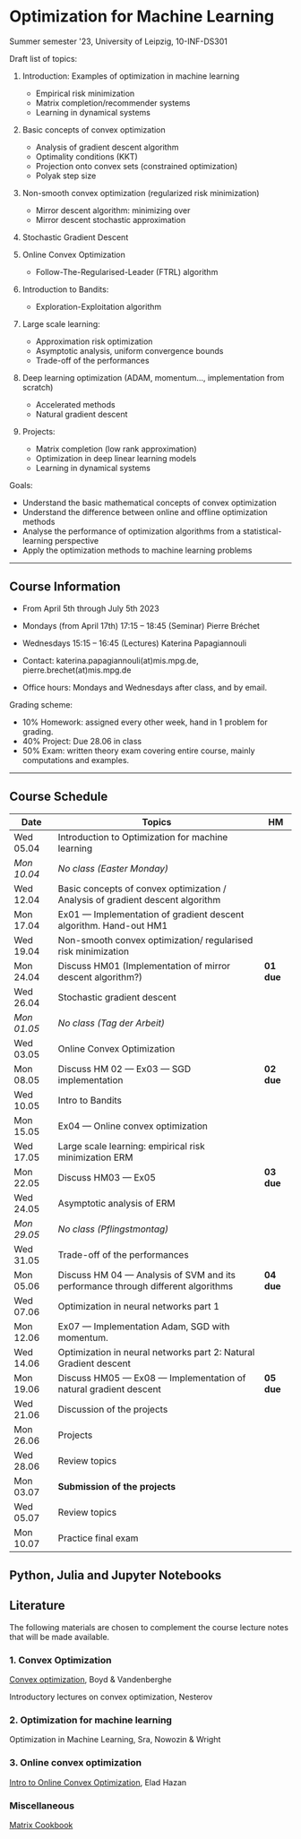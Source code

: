 # Optimization for Machine Learning
Summer semester '23, University of Leipzig, 10-INF-DS301

Draft list of topics:
1. Introduction: Examples of optimization in machine learning
   - Empirical risk minimization
   - Matrix completion/recommender systems
   - Learning in dynamical systems

1.  Basic concepts of convex optimization

    - Analysis of gradient descent algorithm 
    - Optimality conditions (KKT)
    - Projection onto convex sets (constrained optimization)
    - Polyak step size


2.  Non-smooth convex optimization (regularized risk minimization)

    -   Mirror descent algorithm: minimizing over 
    -   Mirror descent stochastic approximation
  
3.  Stochastic Gradient Descent

5.  Online Convex Optimization
    - Follow-The-Regularised-Leader (FTRL) algorithm

6.  Introduction to Bandits:
    - Exploration-Exploitation algorithm

7.  Large scale learning:
    - Approximation risk optimization
    - Asymptotic analysis, uniform convergence bounds
    - Trade-off of the performances
  

8.  Deep learning optimization (ADAM, momentum..., implementation from
    scratch)

    -  Accelerated methods
    -  Natural gradient descent

9.  Projects: 
    - Matrix completion (low rank approximation)
    - Optimization in deep linear learning models 
    - Learning in dynamical systems

 Goals:
  - Understand the basic mathematical concepts of convex optimization
  - Understand the difference between online and offline optimization methods
  - Analyse the performance of optimization algorithms from a statistical-learning perspective
  - Apply the optimization methods to machine learning problems

---

## Course Information 
- From April 5th through July 5th 2023
- Mondays (from April 17th) 17:15 &ndash; 18:45 (Seminar) Pierre Bréchet 
- Wednesdays 15:15 &ndash; 16:45 (Lectures) Katerina Papagiannouli

- Contact: katerina.papagiannouli(at)mis.mpg.de, pierre.brechet(at)mis.mpg.de
- Office hours: Mondays and Wednesdays after class, and by email.

Grading scheme:
- 10% Homework: assigned every other week, hand in 1 problem for grading.
- 40% Project: Due 28.06 in class
- 50% Exam: written theory exam covering entire course, mainly computations and examples.

---
## Course Schedule

| Date        | Topics                                                                                 | HM         |
|-------------|----------------------------------------------------------------------------------------|------------|
| Wed 05.04   | Introduction to Optimization for machine learning                                      |
| *Mon 10.04* | *No class (Easter Monday)*                                                             |
| Wed 12.04   | Basic concepts of convex optimization / Analysis of gradient descent algorithm         |
| Mon 17.04   | Ex01 &mdash; Implementation of gradient descent algorithm. Hand-out HM1                |
| Wed 19.04   | Non-smooth convex optimization/ regularised risk minimization                          |
| Mon 24.04   | Discuss HM01 (Implementation of mirror descent algorithm?)                             | **01 due** |
| Wed 26.04   | Stochastic gradient descent                                                            |
| *Mon 01.05* | *No class (Tag der Arbeit)*                                                            |
| Wed 03.05   | Online Convex Optimization                                                             |
| Mon 08.05   | Discuss HM 02 &mdash; Ex03 &mdash; SGD implementation                                  | **02 due** |
| Wed 10.05   | Intro to Bandits                                                                       |
| Mon 15.05   | Ex04 &mdash; Online convex optimization                                                |
| Wed 17.05   | Large scale learning: empirical risk minimization   ERM                                |
| Mon 22.05   | Discuss HM03 &mdash; Ex05                                                              | **03 due** |
| Wed 24.05   | Asymptotic analysis of ERM                                                             |
| *Mon 29.05* | *No class (Pflingstmontag)*                                                            |
| Wed 31.05   | Trade-off of the performances                                                          |
| Mon 05.06   | Discuss HM 04 &mdash; Analysis of SVM and its performance through different algorithms | **04 due** |
| Wed 07.06   | Optimization in neural networks part 1                                                 |
| Mon 12.06   | Ex07 &mdash; Implementation Adam, SGD with momentum.                                   |
| Wed 14.06   | Optimization in neural networks part 2: Natural Gradient descent                       |
| Mon 19.06   | Discuss HM05 &mdash; Ex08 &mdash;  Implementation of natural gradient descent          | **05 due** |
| Wed 21.06   | Discussion of the projects                                                             |
| Mon 26.06   | Projects                                                                               |
| Wed 28.06   | Review topics                                                                          |
| Mon 03.07   | **Submission of the projects**                                                         |
| Wed 05.07   | Review topics                                                                          |
| Mon 10.07   | Practice final exam                                                                    |

## Python, Julia and Jupyter Notebooks

<!-- This repository contains the [Jupyter Notebooks](https://github.com/skfairchild/MathData-Winter22-23) from the class.

In order to use the notebooks:

* Download the notebooks (Click on the green `Code` Button or download as Zip File or use a Git Client such as [Github Desktop](https://desktop.github.com) oder [Sublime](https://www.sublimemerge.com)).
* Download the newest version of Juila [here](https://julialang.org/downloads/).
* Start Juila.
* Enter the package manager by putting in `]` in the package manager.
* `add IJulia`
* Leave the package manager with a backspace.
* `using IJulia` 
* `notebook()` 

Then a browser window should open, in which the local saved notebooks can be opened.D

Other material from the [Julia Academy](https://github.com/JuliaAcademy):

* [Introduction to Julia](https://github.com/JuliaAcademy/Introduction-to-Julia)

* [Data Science](https://github.com/JuliaAcademy/DataScience)

* [Foundations of Machine Learning](https://github.com/JuliaAcademy/Foundations-of-Machine-Learning)

* [Data Frames](https://github.com/JuliaAcademy/DataFrames)

--- -->

## Literature
The following materials are chosen to complement the course lecture
notes that will be made available. 


### 1. Convex Optimization

[Convex optimization](https://web.stanford.edu/~boyd/cvxbook), Boyd & Vandenberghe

Introductory lectures on convex optimization, Nesterov

### 2. Optimization for machine learning
Optimization in Machine Learning, Sra, Nowozin & Wright

### 3. Online convex optimization

[Intro to Online Convex Optimization](https://arxiv.org/pdf/1909.05207.pdf), Elad Hazan

### Miscellaneous 

[Matrix Cookbook](https://www.math.uwaterloo.ca/~hwolkowi/matrixcookbook.pdf)

